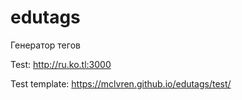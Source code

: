 # edutags
Генератор тегов

Test: http://ru.ko.tl:3000

Test template: https://mclvren.github.io/edutags/test/
